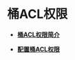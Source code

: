 # 桶ACL权限<a name="zh-cn_topic_0086375573"></a>

-   **[桶ACL权限简介](桶ACL权限简介.md)**  

-   **[配置桶ACL权限](配置桶ACL权限.md)**  


